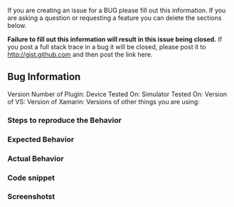 If you are creating an issue for a BUG please fill out this information. If you are asking a question or requesting a feature you can delete the sections below. 

**Failure to fill out this information will result in this issue being closed.** If you post a full stack trace in a bug it will be closed, please post it to http://gist.github.com and then post the link here.

## Bug Information

Version Number of Plugin:
Device Tested On:
Simulator Tested On:
Version of VS: 
Version of Xamarin:
Versions of other things you are using:

### Steps to reproduce the Behavior

### Expected Behavior

### Actual Behavior

### Code snippet

### Screenshotst


